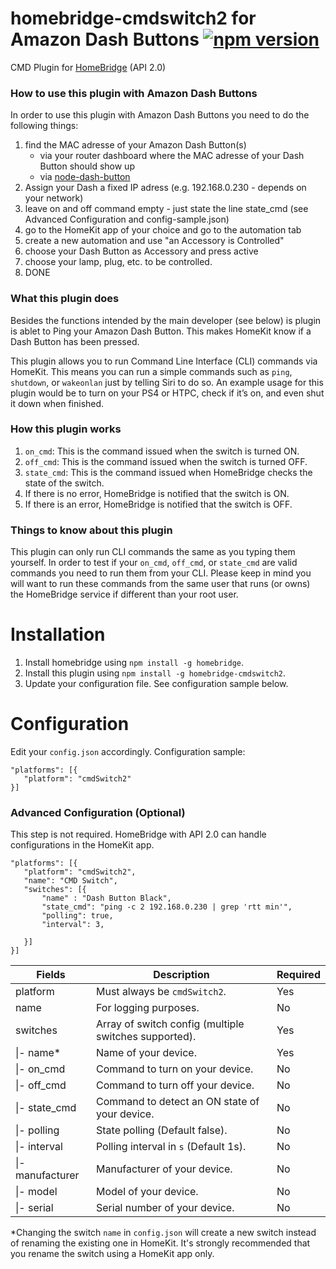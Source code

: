 # homebridge-cmdswitch2 for Amazon Dash Buttons [![npm version](https://badge.fury.io/js/homebridge-cmdswitch2.svg)](https://badge.fury.io/js/homebridge-cmdswitch2)
CMD Plugin for [HomeBridge](https://github.com/nfarina/homebridge) (API 2.0)

### How to use this plugin with Amazon Dash Buttons
In order to use this plugin with Amazon Dash Buttons you need to do the following things:
1. find the MAC adresse of your Amazon Dash Button(s)
   - via your router dashboard where the MAC adresse of your Dash Button should show up
   - via [node-dash-button](https://github.com/hortinstein/node-dash-button)
2. Assign your Dash a fixed IP adress (e.g. 192.168.0.230 - depends on your network)
3. leave on and off command empty - just state the line state_cmd (see Advanced Configuration and config-sample.json)
4. go to the HomeKit app of your choice and go to the automation tab
5. create a new automation and use "an Accessory is Controlled"
6. choose your Dash Button as Accessory and press active
7. choose your lamp, plug, etc. to be controlled.
8. DONE

### What this plugin does
Besides the functions intended by the main developer (see below) is plugin is ablet to Ping your Amazon Dash Button. This makes HomeKit know if a Dash Button has been pressed.

This plugin allows you to run Command Line Interface (CLI) commands via HomeKit. This means you can run a simple commands such as `ping`, `shutdown`, or `wakeonlan` just by telling Siri to do so. An example usage for this plugin would be to turn on your PS4 or HTPC, check if it’s on, and even shut it down when finished.

### How this plugin works
1. `on_cmd`: This is the command issued when the switch is turned ON.
2. `off_cmd`: This is the command issued when the switch is turned OFF.
3. `state_cmd`: This is the command issued when HomeBridge checks the state of the switch.
  1. If there is no error, HomeBridge is notified that the switch is ON.
  2. If there is an error, HomeBridge is notified that the switch is OFF.

### Things to know about this plugin
This plugin can only run CLI commands the same as you typing them yourself. In order to test if your `on_cmd`, `off_cmd`, or `state_cmd` are valid commands you need to run them from your CLI. Please keep in mind you will want to run these commands from the same user that runs (or owns) the HomeBridge service if different than your root user.

# Installation
1. Install homebridge using `npm install -g homebridge`.
2. Install this plugin using `npm install -g homebridge-cmdswitch2`.
3. Update your configuration file. See configuration sample below.

# Configuration
Edit your `config.json` accordingly. Configuration sample:
 ```
"platforms": [{
    "platform": "cmdSwitch2"
}]
```

### Advanced Configuration (Optional)
This step is not required. HomeBridge with API 2.0 can handle configurations in the HomeKit app.
 ```
"platforms": [{
    "platform": "cmdSwitch2",
    "name": "CMD Switch",
    "switches": [{
        "name" : "Dash Button Black",
        "state_cmd": "ping -c 2 192.168.0.230 | grep 'rtt min'",
        "polling": true,
        "interval": 3,
        
    }]
}]
```


| Fields           | Description                                           | Required |
|------------------|-------------------------------------------------------|----------|
| platform         | Must always be `cmdSwitch2`.                          | Yes      |
| name             | For logging purposes.                                 | No       |
| switches         | Array of switch config (multiple switches supported). | Yes      |
| \|- name\*       | Name of your device.                                  | Yes      |
| \|- on_cmd       | Command to turn on your device.                       | No       |
| \|- off_cmd      | Command to turn off your device.                      | No       |
| \|- state_cmd    | Command to detect an ON state of your device.         | No       |
| \|- polling      | State polling (Default false).                        | No       |
| \|- interval     | Polling interval in `s` (Default 1s).                 | No       |
| \|- manufacturer | Manufacturer of your device.                          | No       |
| \|- model        | Model of your device.                                 | No       |
| \|- serial       | Serial number of your device.                         | No       |
\*Changing the switch `name` in `config.json` will create a new switch instead of renaming the existing one in HomeKit. It's strongly recommended that you rename the switch using a HomeKit app only.
